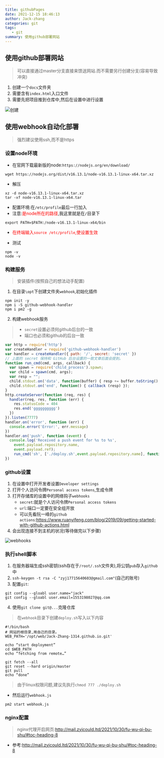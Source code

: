 ```yaml
---
title: githubPages
date: 2021-12-15 18:46:13
author: Jack-zhang
categories: git
tags:
   - git
summary: 使用github部署网站
---
```


## 使用github部署网站

>可以直接通过master分支直接来馈送网站.而不需要另行创建分支(容易导致冲突)

1. 创建一个`docs`文件夹
2. 需要含有`index.html`入口文件
3. 需要先把项目推到仓库中,然后在设置中进行设置

![创建](createPages.png)

## 使用webhook自动化部署

>强烈建议使用ssh,而不是https

### 设置node环境

* 在官网下载最新版的node:`https://nodejs.org/en/download/`

```shell
wget https://nodejs.org/dist/v16.13.1/node-v16.13.1-linux-x64.tar.xz
```

* 解压

```shell
xz -d node-v16.13.1-linux-x64.tar.xz
tar -xf node-v16.13.1-linux-x64.tar
```

* 配置环境:在`/etc/profile`最后一行加入
* 注意:<span style="color:red">是node所在的路径</span>,我这里就是在`/`目录下

```shell
export PATH=$PATH:/node-v16.13.1-linux-x64/bin
```

* <span style="color:red">在终端输入`source /etc/profile`,使设置生效</span>

* 测试

```shell
npm -v
node -v
```

### 构建服务

> 安装插件(按照自己的想法动手配置)

1. 在目录`\opt`下创建文件夹`webhook`,初始化插件

```shell
npm init -y
npm i -S github-webhook-handler
npm i pm2 -g
```

2. 构建webhook服务

>* `secret`设置必须何github后台的一致
>* 端口也必须和github的后台一致

```js
var http = require('http')
var createHandler = require('github-webhook-handler')
var handler = createHandler({ path: '/', secret: 'secret' })
// 上面的 secret 保持和 GitHub 后台设置的一致文章后面会提到。
function run_cmd(cmd, args, callback) {
  var spawn = require('child_process').spawn;
  var child = spawn(cmd, args);
  var resp = "";
  child.stdout.on('data', function(buffer) { resp += buffer.toString(); });
  child.stdout.on('end', function() { callback (resp) });
}
http.createServer(function (req, res) {
  handler(req, res, function (err) {
    res.statusCode = 404
    res.end('gggggggggg')
  })
}).listen(7777)
handler.on('error', function (err) {
  console.error('Error:', err.message)
})
handler.on('push', function (event) {
  console.log('Received a push event for %s to %s',
    event.payload.repository.name,
    event.payload.ref);
    run_cmd('sh', ['./deploy.sh',event.payload.repository.name], function(text){ console.log(text) });
})
```

### github设置

1. 在设置中打开开发者设置`Developer settings`
2. 打开个人访问令牌`Personal access tokens`,生成令牌
3. 打开存储库的设置中的网络钩子`webhooks`
   * `secret`:就是个人访问令牌`Personal access tokens`
   * `url`:端口一定要在安全组开放
   * 可以先看阮一峰的`github actions`:<https://www.ruanyifeng.com/blog/2019/09/getting-started-with-github-actions.html>
4. 会出现连接不到主机的状况(等待做完以下步骤)

![webhooks](webhooks.png)

### 执行shell脚本

1. 在服务器端生成ssh密钥(ssh存在于`/root/.ssh`文件夹),将公钥`pub`存入`github`中
2. `ssh-keygen -t rsa -C "zyj17715640603@gmail.com"`(自己的账号)
3. 配置`git`:

```shell
git config --gloabl user.name="jack"
git config --gloabl user.email=1553198027@qq.com
```

4. 使用`git clone git@...`克隆仓库

> 在`webhook`目录下创建`deploy.sh`写入以下内容

```shell
#!/bin/bash
# 网站的根目录,用自己的目录。
WEB_PATH='/opt/web/Jack-Zhang-1314.github.io.git'

echo “start deployment”
cd $WEB_PATH
echo “fetching from remote…”

git fetch --all
git reset --hard origin/master 
git pull
echo “done”
```

>由于linux权限问题,建议先执行`chmod 777 ./deploy.sh`

* 然后运行`webhook.js`

```shell
pm2 start webhook.js
```

### nginx配置

>nginx代理开启网页:<http://mail.zyjcould.ltd/2021/10/30/fu-wu-qi-bu-shu/#toc-heading-8>

* 参考:<http://mail.zyjcould.ltd/2021/10/30/fu-wu-qi-bu-shu/#toc-heading-8>
